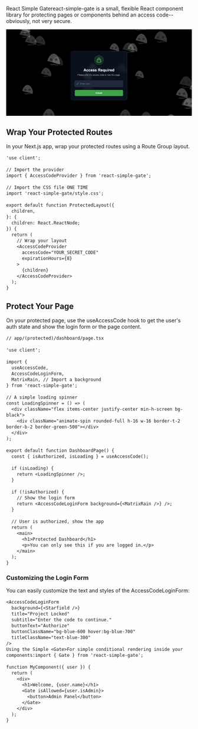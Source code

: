 React Simple Gatereact-simple-gate is a small, flexible React component library for protecting pages or components behind an access code-- obviously, not very secure.

![Demo Screenshot1](./assets/react-simple-gate-screenshot1.png)

## Wrap Your Protected Routes
In your Next.js app, wrap your protected routes using a Route Group layout.

```
'use client';

// Import the provider
import { AccessCodeProvider } from 'react-simple-gate';

// Import the CSS file ONE TIME
import 'react-simple-gate/style.css';

export default function ProtectedLayout({
  children,
}: {
  children: React.ReactNode;
}) {
  return (
    // Wrap your layout
    <AccessCodeProvider
      accessCode="YOUR_SECRET_CODE"
      expirationHours={8}
    >
      {children}
    </AccessCodeProvider>
  );
}
```

## Protect Your Page
On your protected page, use the useAccessCode hook to get the user's auth state and show the login form or the page content.
```
// app/(protected)/dashboard/page.tsx

'use client';

import {
  useAccessCode,
  AccessCodeLoginForm,
  MatrixRain, // Import a background
} from 'react-simple-gate';

// A simple loading spinner
const LoadingSpinner = () => (
  <div className="flex items-center justify-center min-h-screen bg-black">
    <div className="animate-spin rounded-full h-16 w-16 border-t-2 border-b-2 border-green-500"></div>
  </div>
);

export default function DashboardPage() {
  const { isAuthorized, isLoading } = useAccessCode();

  if (isLoading) {
    return <LoadingSpinner />;
  }

  if (!isAuthorized) {
    // Show the login form
    return <AccessCodeLoginForm background={<MatrixRain />} />;
  }

  // User is authorized, show the app
  return (
    <main>
      <h1>Protected Dashboard</h1>
      <p>You can only see this if you are logged in.</p>
    </main>
  );
}
```

### Customizing the Login Form
You can easily customize the text and styles of the AccessCodeLoginForm:
```
<AccessCodeLoginForm
  background={<Starfield />}
  title="Project Locked"
  subtitle="Enter the code to continue."
  buttonText="Authorize"
  buttonClassName="bg-blue-600 hover:bg-blue-700"
  titleClassName="text-blue-300"
/>
Using the Simple <Gate>For simple conditional rendering inside your components:import { Gate } from 'react-simple-gate';

function MyComponent({ user }) {
  return (
    <div>
      <h1>Welcome, {user.name}</h1>
      <Gate isAllowed={user.isAdmin}>
        <button>Admin Panel</button>
      </Gate>
    </div>
  );
}
```


